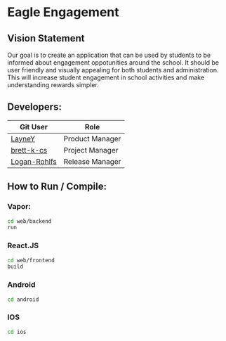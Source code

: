 # Eagle Engagement

## Vision Statement
Our goal is to create an application that can be used by students to be informed about engagement oppotunities around the school.
It should be user friendly and visually appealing for both students and administration.
This will increase student engagement in school activities and make understanding rewards simpler. 

## Developers:

| Git User    |     Role    |
| ----------- | ----------- |
| [LayneY](https://github.com/LayneY) | Product Manager |
| [brett-k-cs](https://github.com/brett-k-cs) | Project Manager |
| [Logan-Rohlfs](https://github.com/Logan-Rohlfs) | Release Manager |

## How to Run / Compile:
### Vapor:
```sh
cd web/backend
run
```

### React.JS
```sh
cd web/frontend
build
```

### Android
```sh
cd android
```

### IOS
```sh
cd ios
```
